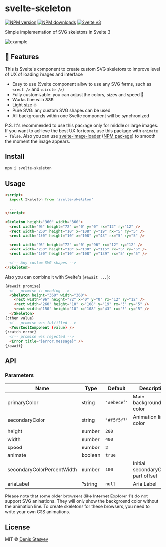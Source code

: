 # svelte-skeleton

[![NPM version](https://img.shields.io/npm/v/svelte-skeleton.svg?style=flat)](https://www.npmjs.com/package/svelte-skeleton) [![NPM downloads](https://img.shields.io/npm/dm/svelte-skeleton.svg?style=flat)](https://www.npmjs.com/package/svelte-skeleton) [![Svelte v3](https://img.shields.io/badge/svelte-v3-blueviolet.svg)](https://svelte.dev)

Simple implementation of SVG skeletons in Svelte 3

![example](https://user-images.githubusercontent.com/25938785/90191444-8f443b80-ddc9-11ea-918f-da77070549b8.gif)

## :rocket: Features

This is Svelte's component to create custom SVG skeletons to improve level of UX of loading images and interface.

- Easy to use (Svelte component allow to use any SVG forms, such as `<rect />` and `<circle />`)
- Fully customizable: you can adjust the colors, sizes and speed :t-rex:
- Works fine with SSR
- Light size :fire:
- Pure SVG: any custom SVG shapes can be used
- All backgrounds within one Svelte component will be synchronized

P.S. It's recommended to use this package only for middle or large images. If you want to achieve the best UX for icons, use this package with `animate = false`. Also you can use [svelte-image-loader](https://github.com/denisstasyev/svelte-image-loader) ([NPM package](https://www.npmjs.com/package/svelte-image-loader)) to smooth the moment the image appears.

## Install

```bash
npm i svelte-skeleton
```

## Usage

```html
<script>
  import Skeleton from 'svelte-skeleton'

  ...
</script>

<Skeleton height="360" width="360">
  <rect width="96" height="72" x="0" y="0" rx="12" ry="12" />
  <rect width="260" height="10" x="108" y="19" rx="5" ry="5" />
  <rect width="150" height="10" x="108" y="43" rx="5" ry="5" />

  <rect width="96" height="72" x="0" y="96" rx="12" ry="12" />
  <rect width="260" height="10" x="108" y="115" rx="5" ry="5" />
  <rect width="150" height="10" x="108" y="139" rx="5" ry="5" />

  <!-- Any custom SVG shapes -->
</Skeleton>
```

Also you can combine it with Svelte's `{#await ...}`:

```html
{#await promise}
  <!-- promise is pending -->
  <Skeleton height="360" width="360">
    <rect width="96" height="72" x="0" y="0" rx="12" ry="12" />
    <rect width="260" height="10" x="108" y="19" rx="5" ry="5" />
    <rect width="150" height="10" x="108" y="43" rx="5" ry="5" />
  </Skeleton>
{:then value}
  <!-- promise was fulfilled -->
  <YourCoolComponent {value} />
{:catch error}
  <!-- promise was rejected -->
  <Error title="{error.message}" />
{/await}
```

## API

### Parameters

| Name                       | Type    | Default     | Description                        |
| -------------------------- | ------- | ----------- | ---------------------------------- |
| primaryColor               | string  | `'#ebecef'` | Main background color              |
| secondaryColor             | string  | `'#f5f5f7'` | Animation line color               |
| height                     | number  | `200`       |                                    |
| width                      | number  | `400`       |                                    |
| speed                      | number  | `2`         |                                    |
| animate                    | boolean | `true`      |                                    |
| secondaryColorPercentWidth | number  | `100`       | Initial secondaryColor-part offset |
| ariaLabel                  | ?string | `null`      | Aria Label                         |

Please note that some older browsers (like Internet Explorer 11) do not support SVG animations. They will only show the background color without the animation line. To create skeletons for these browsers, you need to write your own CSS animations.

## License

MIT &copy; [Denis Stasyev](https://github.com/denisstasyev)
